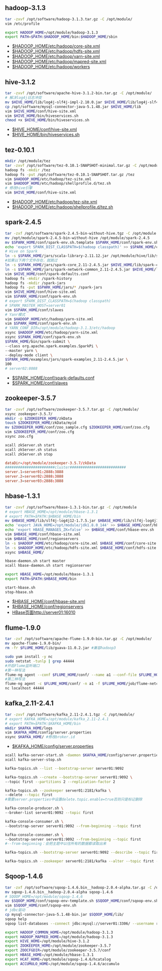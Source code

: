 ## hadoop-3.1.3

```bash
tar -zxvf /opt/software/hadoop-3.1.3.tar.gz -C /opt/module/
vim /etc/profile
```
```sh
export HADOOP_HOME=/opt/module/hadoop-3.1.3
export PATH=$PATH:$HADOOP_HOME/bin:$HADOOP_HOME/sbin
```

 * [$HADOOP_HOME/etc/hadoop/core-site.xml](../code/env_build_new/core-site.xml)
 * [$HADOOP_HOME/etc/hadoop/hdfs-site.xml](../code/env_build_new/hdfs-site.xml)
 * [$HADOOP_HOME/etc/hadoop/yarn-site.xml](../code/env_build_new/yarn-site.xml)
 * [$HADOOP_HOME/etc/hadoop/mapred-site.xml](../code/env_build_new/mapred-site.xml)
 * [$HADOOP_HOME/etc/hadoop/workers](../code/env_build_new/workers)

## hive-3.1.2

```bash
tar -zxvf /opt/software/apache-hive-3.1.2-bin.tar.gz -C /opt/module/
# 解决log4j日志冲突
mv $HIVE_HOME/lib/log4j-slf4j-impl-2.10.0.jar $HIVE_HOME/lib/log4j-slf4j-impl-2.10.0.bak
cp /opt/software/mysql-connector-java-5.1.48.jar $HIVE_HOME/lib
vim $HIVE_HOME/conf/hive-site.xml
vim $HIVE_HOME/bin/hiveservices.sh
chmod +x $HIVE_HOME/bin/hiveservices.sh
```

 * [$HIVE_HOME/conf/hive-site.xml](../code/env_build_new/hive-site.xml)
 * [$HIVE_HOME/bin/hiveservices.sh](../code/env_build_new/hiveservices.sh)

## tez-0.10.1

```bash
mkdir /opt/module/tez
tar -zxvf /opt/software/tez-0.10.1-SNAPSHOT-minimal.tar.gz -C /opt/module/tez
hadoop fs -mkdir /tez
hadoop fs -put /opt/software/tez-0.10.1-SNAPSHOT.tar.gz /tez
vim $HADOOP_HOME/etc/hadoop/tez-site.xml
vim $HADOOP_HOME/etc/hadoop/shellprofile.d/tez.sh
# 修改hive引擎
vim $HIVE_HOME/conf/hive-site.xml 
```

 * [$HADOOP_HOME/etc/hadoop/tez-site.xml](../code/env_build_new/tez-site.xml)
 * [$HADOOP_HOME/etc/hadoop/shellprofile.d/tez.sh](../code/env_build_new/tez.sh)

## spark-2.4.5

```bash
tar -zxf /opt/software/spark-2.4.5-bin-without-hive.tgz -C /opt/module
mv /opt/module/spark-2.4.5-bin-without-hive /opt/module/spark-2.4.5
mv $SPARK_HOME/conf/spark-env.sh.template $SPARK_HOME/conf/spark-env.sh
echo 'export SPARK_DIST_CLASSPATH=$(hadoop classpath)' >> $SPARK_HOME/conf/spark-env.sh
# Hive on Spark
ln -s $SPARK_HOME/jars/scala-library-2.11.12.jar /opt/module/hive/lib/scala-library-2.11.12.jar
#如果以下两个文件存在，就跳过
ln -s $SPARK_HOME/jars/spark-core_2.11-2.4.5.jar $HIVE_HOME/lib/spark-core_2.11-2.4.5.jar
ln -s $SPARK_HOME/jars/spark-network-common_2.11-2.4.5.jar $HIVE_HOME/lib/spark-network-common_2.11-2.4.5.jar
vim $HIVE_HOME/conf/spark-defaults.conf
hadoop fs -mkdir /spark-history
hadoop fs -mkdir /spark-jars
hadoop fs -put $SPARK_HOME/jars/* /spark-jars
vim $HIVE_HOME/conf/hive-site.xml
vim $SPARK_HOME/conf/spark-env.sh
# export SPARK_DIST_CLASSPATH=$(hadoop classpath)
# SPARK_MASTER_HOST=server01
vim $SPARK_HOME/conf/slaves
# Yanr模式
vim $HADOOP_HOME/etc/hadoop/yarn-site.xml
vim $SPARK_HOME/conf/spark-env.sh
# YARN_CONF_DIR=/opt/module/hadoop-3.1.3/etc/hadoop
xsync $HADOOP_HOME/etc/hadoop/yarn-site.xml
xsync $SPARK_HOME/conf/spark-env.sh
$SPARK_HOME/bin/spark-submit \
--class org.apache.spark.examples.SparkPi \
--master yarn \
--deploy-mode client \
$SPARK_HOME/examples/jars/spark-examples_2.11-2.4.5.jar \
100
# server02:8088
```
 * [$SPARK_HOME/conf/spark-defaults.conf](../code/env_build_new/spark-defaults.conf)
 * [$SPARK_HOME/conf/slaves](../code/env_build_new/slaves)

## zookeeper-3.5.7

```bash
tar -zxvf /opt/software/zookeeper-3.5.7.tar.gz -C /opt/module/
xsync zookeeper-3.5.7/
mkdir -p $ZOOKEEPER_HOME/zkData
touch $ZOOKEEPER_HOME/zkData/myid
mv $ZOOKEEPER_HOME/conf/zoo_sample.cfg $ZOOKEEPER_HOME/conf/zoo.cfg
vim $ZOOKEEPER_HOME/conf/zoo.cfg
xsync zoo.cfg

xcall zkServer.sh start
xcall zkServer.sh status
xcall zkServer.sh stop
```
```conf
dataDir=/opt/module/zookeeper-3.5.7/zkData
#######################cluster##########################
server.1=server01:2888:3888
server.2=server02:2888:3888
server.3=server03:2888:3888
```

## hbase-1.3.1

```bash
tar -zxvf /opt/software/hbase-1.3.1-bin.tar.gz -C /opt/module
# export HBASE_HOME=/opt/module/hbase-1.3.1
# export PATH=$PATH:$HBASE_HOME/bin
mv $HBASE_HOME/lib/slf4j-log4j12-1.7.5.jar $HBASE_HOME/lib/slf4j-log4j12-1.7.5.jar.bak
echo 'export JAVA_HOME=/opt/module/jdk1.8.0_144' >> $HBASE_HOME/conf/hbase-env.sh
echo 'export HBASE_MANAGES_ZK=false' >> $HBASE_HOME/conf/hbase-env.sh
vim $HBASE_HOME/conf/hbase-site.xml
vim $HBASE_HOME/conf/regionservers
ln -s $HADOOP_HOME/etc/hadoop/core-site.xml $HBASE_HOME/conf/core-site.xml
ln -s $HADOOP_HOME/etc/hadoop/hdfs-site.xml $HBASE_HOME/conf/hdfs-site.xml
xsync $HBASE_HOME/

hbase-daemon.sh start master
xcall hbase-daemon.sh start regionserver

export HBASE_HOME=/opt/module/hbase-1.3.1
export PATH=$PATH:$HBASE_HOME/bin

start-hbase.sh
stop-hbase.sh
```

 * [$HBASE_HOME/conf/hbase-site.xml](../code/env_build_new/hbase-site.xml)
 * [$HBASE_HOME/conf/regionservers](../code/env_build_new/regionservers)
 * [HBase页面http://server01:16010](http://server01:16010)


## flume-1.9.0
```bash
tar -zxf /opt/software/apache-flume-1.9.0-bin.tar.gz -C /opt/module/
mv apache-flume-1.9.0-bin/
rm -fr $FLUME_HOME/lib/guava-11.0.2.jar #兼容hadoop3
```

```bash
sudo yum install -y nc
sudo netstat -tunlp | grep 44444
#开启Flume监听端口
#第一种写法
flume-ng agent --conf $FLUME_HOME/conf/ --name a1 --conf-file $FLUME_HOME/job/flume-netcat-logger.conf -Dflume.root.logger=INFO,console
#第二种写法
flume-ng agent -c $FLUME_HOME/conf/ -n a1 -f $FLUME_HOME/job/flume-netcat-logger.conf -Dflume.root.logger=INFO,console
nc localhost 44444
```

## kafka_2.11-2.4.1

```bash
tar -zxvf /opt/software/kafka_2.11-2.4.1.tgz -C /opt/module/
# export KAFKA_HOME=/opt/module/kafka_2.11-2.4.1
# export PATH=$PATH:$KAFKA_HOME/bin
mkdir $KAFKA_HOME/logs
vim $KAFKA_HOME/config/server.properties
xsync $KAFKA_HOME/ #修改broker.id
```

 * [$KAFKA_HOME/config/server.properties](../code/env_build_new/server.properties)

```bash
xcall kafka-server-start.sh -daemon $KAFKA_HOME/config/server.properties
xcall kafka-server-stop.sh
```

```bash
kafka-topics.sh --list --bootstrap-server server01:9092

kafka-topics.sh --create --bootstrap-server server01:9092 \
--topic first --partitions 2 --replication-factor 2

kafka-topics.sh --zookeeper server01:2181/kafka \
--delete --topic first
#需要server.properties中设置delete.topic.enable=true否则只是标记删除

kafka-console-producer.sh \
--broker-list server01:9092 --topic first

kafka-console-consumer.sh \
--bootstrap-server server01:9092 --from-beginning --topic first

kafka-console-consumer.sh \
--bootstrap-server server01:9092 --from-beginning --topic first
#--from-beginning：会把主题中以往所有的数据都读取出来

kafka-topics.sh --bootstrap-server server01:9092 --describe --topic first

kafka-topics.sh --zookeeper server01:2181/kafka --alter --topic first --partitions 6
```

## Sqoop-1.4.6

```bash
tar -zxf /opt/software/sqoop-1.4.6.bin__hadoop-2.0.4-alpha.tar.gz -C /opt/module/
mv sqoop-1.4.6.bin__hadoop-2.0.4-alpha sqoop-1.4.6
# SQOOP_HOME=/opt/module/sqoop-1.4.6
mv $SQOOP_HOME/conf/sqoop-env-template.sh $SQOOP_HOME/conf/sqoop-env.sh
vim $SQOOP_HOME/conf/sqoop-env.sh
# jdbc驱动
cp mysql-connector-java-5.1.48-bin.jar $SQOOP_HOME/lib/
sqoop help
sqoop list-databases --connect jdbc:mysql://server01:3306/ --username root --password root
```
```sh
export HADOOP_COMMON_HOME=/opt/module/hadoop-3.1.3
export HADOOP_MAPRED_HOME=/opt/module/hadoop-3.1.3
export HIVE_HOME=/opt/module/hive-3.1.2
export ZOOKEEPER_HOME=/opt/module/zookeeper-3.5.7
export ZOOCFGDIR=/opt/module/zookeeper-3.5.7/conf
export HBASE_HOME=/opt/module/hbase-1.3.1
export HCAT_HOME=/opt/module/sqoop-1.4.6/hcatalog
export ACCUMULO_HOME=/opt/module/sqoop-1.4.6/accumulo
```